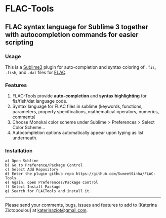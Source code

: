 # FLAC-Tools
## FLAC syntax language for Sublime 3 together with autocompletion commands for easier scripting

### Usage

This is a [Sublime3](http://www.sublimetext.com/) plugin for auto-completion and syntax coloring of ```.fis```, ```.fish```, and ```.dat``` files for [FLAC](https://www.itascacg.com/software/FLAC).

### Features

1. FLAC-Tools provide **auto-completion** and **syntax highlighting** for fis/fish/dat language code.
2. Syntax language for FLAC files in sublime (keywords, functions, parameters, property specifications, mathematical operators, numerics, comments)
3. Choose Monokai color scheme under Sublime > Preferences > Select Color Scheme...
4. Autocompletion options automatically appear upon typing as list underneath. 

### Installation 

	a) Open Sublime 
	b) Go to Preference/Package Control
	c) Select Add Repository
	d) Enter the plugin github repo https://github.com/SumeetSinha/FLAC-Tools
	e) Again, open Preferences/Package Control
	f) Select Install Package
	g) Search for FLACTools and install it.

---

Please send your comments, bugs, issues and features to add to [Katerina Ziotopoulou] at katerinaziot@gmail.com.
